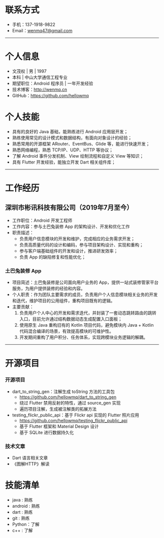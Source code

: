 # 联系方式

- 手机：137-1918-9822
- Email：wenmq47@gmail.com

---

# 个人信息

- 文茂权 | 男 |  1997
- 本科 | 中山大学通信工程专业
- 期望职位：Android 程序员 | 一年开发经验
- 技术博客：http://wenmq.cn
- GitHub：https://github.com/hellowmq

# 个人技能

- 具有的良好的 Java 基础，能熟练进行 Android 应用层开发；
- 熟练使用常见的设计模式和数据结构，有面向对象设计的经验；
- 熟悉常用的开源框架 ARouter、EventBus、Glide 等，能进行快速开发；
- 熟悉网络编程，熟悉 TCP/IP、UDP、HTTP 等协议；
- 了解 Android 事件分发机制、View 绘制流程和自定义 View 等知识；
- 具有 Flutter 开发经验，能独立开发 Dart 相关组件库；

---

# 工作经历

## 深圳市彬讯科技有限公司（2019年7月至今）

- 工作职位：Android 开发工程师
- 工作内容：参与土巴兔装修 App 的架构设计、开发和优化工作
- 职责描述：
  - 负责用户信息模块的开发和维护，完成相应的业务需求开发；
  - 负责高质量代码的设计和编码，参与项目架构设计、实现和重构；
  - 参与客户端基础组件的开发和设计，推进研发效率；
  - 负责 App 的缺陷修复和性能优化；

### 土巴兔装修 App

- 项目简述：土巴兔装修是公司面向用户业务的 App，提供一站式装修管家平台服务，为用户提供装修的经验和内容。
- 个人职责：作为团队主要需求的成员，负责用户个人信息模块相关业务的开发和迭代，维护项目的公用组件，重构项目既有的逻辑。
- 主要贡献：
  1. 负责用户个人中心的开发和需求迭代，并封装了一套动态跳转路由的跳转入口，目前允许通过结构数据动态生成配置入口面板；
  2. 使用原生 Java 重构旧有的 Kotlin 项目代码，避免模块内 Java + Kotlin 代码混合编译的场景，有效提高模块的可维护性。
  3. 开发期间重构了用户积分、任务体系，实现跨模块业务逻辑的解耦。

---

# 开源项目

### 开源项目

- dart_to_string_gen：注解生成 toString 方法的工具包
  - https://github.com/hellowmq/dart_to_string_gen
  - 绕过 Flutter 禁用反射的特性，通过 source_gen 实现
  - 遍历项目注解，生成被注解类的拓展方法
- testing_flickr_public_api：基于 Flickr api 实现的 Flutter 照片应用
  - https://github.com/hellowmq/testing_flickr_public_api
  - 基于 Flutter 框架和 Material Design 设计
  - 基于 SQLite 进行数据持久化

### 技术文章

- Dart 语言相关文章
- 《图解HTTP》解读

# 技能清单

- java : 熟练
- android : 熟练
- dart : 熟练
- git : 熟练
- Python：了解
- c++ : 了解
